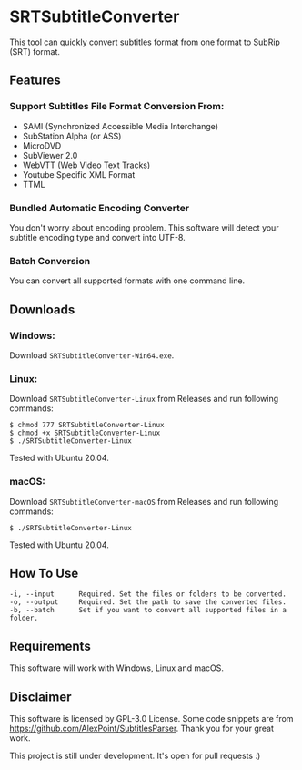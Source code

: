 # SRTSubtitleConverter
This tool can quickly convert subtitles format from one format to SubRip (SRT) format. 

## Features

### Support Subtitles File Format Conversion From:
- SAMI (Synchronized Accessible Media Interchange)
- SubStation Alpha (or ASS)
- MicroDVD
- SubViewer 2.0
- WebVTT (Web Video Text Tracks)
- Youtube Specific XML Format
- TTML

### Bundled Automatic Encoding Converter 
You don't worry about encoding problem. This software will detect your subtitle encoding type and convert into UTF-8.

### Batch Conversion
You can convert all supported formats with one command line.

## Downloads

### Windows:
Download `SRTSubtitleConverter-Win64.exe`.

### Linux:
Download `SRTSubtitleConverter-Linux` from Releases and run following commands:
```
$ chmod 777 SRTSubtitleConverter-Linux
$ chmod +x SRTSubtitleConverter-Linux
$ ./SRTSubtitleConverter-Linux
```
Tested with Ubuntu 20.04.

### macOS:
Download `SRTSubtitleConverter-macOS` from Releases and run following commands:
```
$ ./SRTSubtitleConverter-Linux
```
Tested with Ubuntu 20.04.

## How To Use
```
-i, --input      Required. Set the files or folders to be converted.
-o, --output     Required. Set the path to save the converted files.
-b, --batch      Set if you want to convert all supported files in a folder.
```

## Requirements
This software will work with Windows, Linux and macOS.

## Disclaimer
This software is licensed by GPL-3.0 License.
Some code snippets are from https://github.com/AlexPoint/SubtitlesParser. Thank you for your great work.

This project is still under development. It's open for pull requests :)
